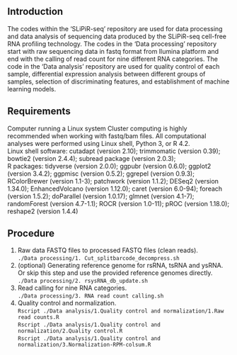 ## Introduction
The codes within the ‘SLiPiR-seq’ repository are used for data processing and data analysis of sequencing data produced by the SLiPiR-seq cell-free RNA profiling technology. The codes in the ‘Data processing’ repository start with raw sequencing data in fastq format from Ilumina platform and end with the calling of read count for nine different RNA categories. The code in the ‘Data analysis’ repository are used for quality control of each sample, differential expression analysis between different groups of samples, selection of discriminating features, and establishment of machine learning models.
## Requirements
Computer running a Linux system Cluster computing is highly recommended when working with fastq/bam files. All computational analyses were performed using Linux shell, Python 3, or R 4.2.\
Linux shell software: cutadapt (version 2.10); trimmomatic (version 0.39); bowtie2 (version 2.4.4); subread package (version 2.0.3); \
R packages:  tidyverse (version 2.0.0); ggpubr (version 0.6.0); ggplot2 (version 3.4.2); ggpmisc (version  0.5.2); ggrepel (version 0.9.3); RColorBrewer (version 1.1-3); patchwork (version 1.1.2); DESeq2 (version 1.34.0); EnhancedVolcano (version 1.12.0); caret (version 6.0-94); foreach (version 1.5.2); doParallel (version 1.0.17); glmnet (version  4.1-7); randomForest (version 4.7-1.1); ROCR (version 1.0-11);  pROC (version 1.18.0); reshape2 (version 1.4.4)
## Procedure
1.	Raw data FASTQ files to processed FASTQ files (clean reads).\
```./Data processing/1. Cut_splitbarcode_decompress.sh```
2.	(optional) Generating reference genome for rsRNA, tsRNA and ysRNA. Or skip this step and use the provided reference genomes directly.\
```./Data processing/2. rsysRNA_db_update.sh```
3.	Read calling for nine RNA categories.\
```./Data processing/3. RNA read count calling.sh```
4.	Quality control and normalization.\
```Rscript ./Data analysis/1.Quality control and normalization/1.Raw read counts.R ```\
```Rscript ./Data analysis/1.Quality control and normalization/2.Quality control.R ```\
```Rscript ./Data analysis/1.Quality control and normalization/3.Normalization-RPM-colsum.R ```

